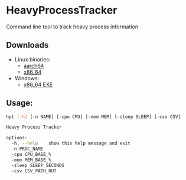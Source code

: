 # HeavyProcessTracker

Command line tool to track heavy process information

## Downloads
- Linux binaries:
  - [aarch64]()
  - [x86_64]()
- Windows:
  - [x86_64 EXE]()

## Usage:
```bash
hpt [-h] [-n NAME] [-cpu CPU] [-mem MEM] [-sleep SLEEP] [-csv CSV]

Heavy Process Tracker

options:
  -h, --help    show this help message and exit
  -n PROC_NAME
  -cpu CPU_BASE_%
  -mem MEM_BASE_%
  -sleep SLEEP_SECONDS
  -csv CSV_PATH_OUT
```